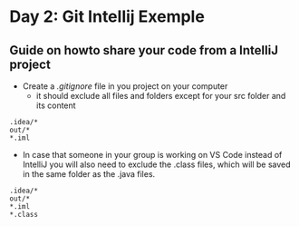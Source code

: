 # Day 2: Git Intellij Exemple
## Guide on howto share your code from a IntelliJ project

 
* Create a _.gitignore_ file in you project on your computer
  * it should exclude all files and folders except for your src folder and its content
  
```` 
.idea/*
out/*
*.iml
````    
* In case that someone in your group is working on VS Code instead of IntelliJ you will also need to exclude the .class files, which will be saved in the same folder as the .java files.

```` 
.idea/*
out/*
*.iml
*.class
````  

